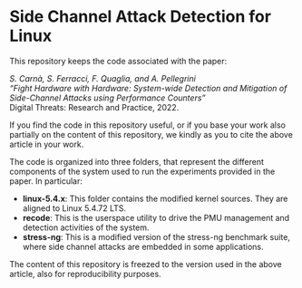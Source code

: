 # Side Channel Attack Detection for Linux

This repository keeps the code associated with the paper:

_S. Carnà, S. Ferracci, F. Quaglia, and A. Pellegrini_    
_“Fight Hardware with Hardware: System-wide Detection and Mitigation of Side-Channel Attacks using Performance Counters”_    
Digital Threats: Research and Practice, 2022.

If you find the code in this repository useful, or if you base
your work also partially on the content of this repository, we
kindly as you to cite the above article in your work.

The code is organized into three folders, that represent the
different components of the system used to run the experiments
provided in the paper. In particular:

* **linux-5.4.x**: This folder contains the modified kernel
  sources. They are aligned to Linux 5.4.72 LTS.
* **recode**: This is the userspace utility to drive the PMU
  management and detection activities of the system.
* **stress-ng**: This is a modified version of the stress-ng
  benchmark suite, where side channel attacks are embedded in
  some applications.

The content of this repository is freezed to the version used
in the above article, also for reproducibility purposes.